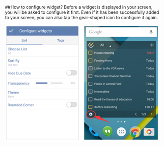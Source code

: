 ##How to configure widget?
Before a widget is displayed in your screen, you will be asked to configure it first. Even if it has been successfully added to your screen, you can also tap the gear-shaped icon to configure it again. 



![](../images/image2.6.3.3X.png)
